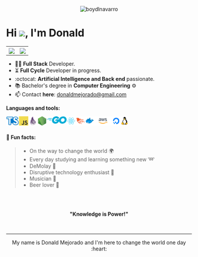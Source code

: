 <p align="center"> 
  <img src="https://res.cloudinary.com/dy7l1wk3y/image/upload/v1597554565/Component_3_tzyjtj.png" alt="boydlnavarro" />
</p>

<h1 align="left">Hi <img src="https://raw.githubusercontent.com/kaueMarques/kaueMarques/master/hi.gif" width="30px">, I'm Donald</h1>

<center>
  <table>
    <tr>
        <td>
          <img width="400px" align="center" 
               src="https://github-readme-stats.vercel.app/api/top-langs/?username=donaldmejorado&hide=html,php,blade,makefile,vhdl,c,qmake,css&langs_count=6&layout=compact&theme=dracula" />
      </td>
      <td>
          <img width="495px" align="center" src="https://github-readme-stats.vercel.app/api?username=donaldmejorado&show_icons=true&count_private=true&theme=dracula" />
      </td>
    </tr>   
  </table>
</center>

- :man_technologist: **Full Stack** Developer.
- :hourglass_flowing_sand: **Full Cycle** Developer in progress. 
- :octocat: **Artificial Intelligence and Back end** passionate.
- :books: Bachelor's degree in **Computer Engineering** ⚙
- 📫 Contact **here**: [donaldmejorado@gmail.com](mailto:donaldmejorado@gmail.com)

**Languages and tools:**

<img align="left" height="25" src="https://raw.githubusercontent.com/joaoeliandro/joaoeliandro/master/images/typescript.png">
<img align="left" height="25" src="https://raw.githubusercontent.com/joaoeliandro/joaoeliandro/master/images/javascript.png">
<img align="left" height="25" src="https://raw.githubusercontent.com/joaoeliandro/joaoeliandro/master/images/elixir.png">
<img align="left" height="25" src="https://raw.githubusercontent.com/joaoeliandro/joaoeliandro/master/images/nodejs.png">
<img align="left" height="20" src="https://raw.githubusercontent.com/joaoeliandro/joaoeliandro/master/images/go.png">
<img align="left" height="25" src="https://raw.githubusercontent.com/joaoeliandro/joaoeliandro/master/images/react.png">
<img align="left" height="25" src="https://raw.githubusercontent.com/joaoeliandro/joaoeliandro/master/images/pheonix.png">
<img align="left" height="25" src="https://raw.githubusercontent.com/joaoeliandro/joaoeliandro/master/images/docker.png">
<img align="left" height="25" src="https://raw.githubusercontent.com/joaoeliandro/joaoeliandro/master/images/aws.png">
<img align="left" height="25" src="https://raw.githubusercontent.com/joaoeliandro/joaoeliandro/master/images/digitalocean.png">
<img height="25" src="https://raw.githubusercontent.com/joaoeliandro/joaoeliandro/master/images/linux.png">

#### :scroll: Fun facts: 
>  * On the way to change the world :earth_africa: 
>  * Every day studying and learning something new :loop:
>  * DeMolay :crown:
>  * Disruptive technology enthusiast :high_brightness: 
>  * Musician :saxophone:
>  * Beer lover 🍺

</br>
</br>
<p align="center"><strong>"Knowledge is Power!"</strong></p>  
</br>

  ---
  
<p align="center">  
  My name is Donald Mejorado and I'm here to change the world one day :heart:
</p>
